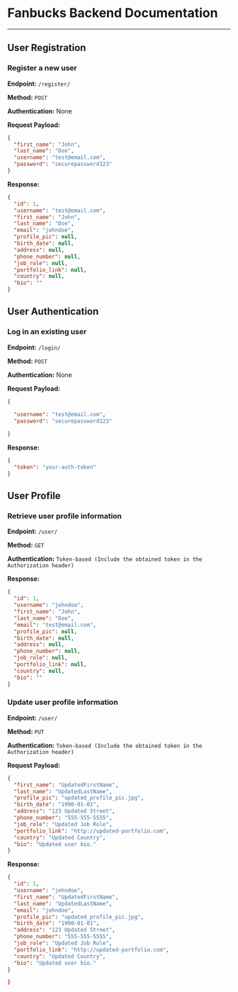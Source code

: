 # Fanbucks Backend Documentation

***

## User Registration

### Register a new user

**Endpoint:** `/register/`

**Method:** `POST`

**Authentication:** None

**Request Payload:**
```json
{
  "first_name": "John",
  "last_name": "Doe",
  "username": "test@email.com",
  "password": "securepassword123"
}
```

**Response:**

```json
{
  "id": 1,
  "username": "test@email.com",
  "first_name": "John",
  "last_name": "Doe",
  "email": "johndoe",
  "profile_pic": null,
  "birth_date": null,
  "address": null,
  "phone_number": null,
  "job_role": null,
  "portfolio_link": null,
  "country": null,
  "bio": ""
}

```

## User Authentication

### Log in an existing user

**Endpoint:** `/login/`

**Method:** `POST`

**Authentication:** None

**Request Payload:**

```json
{
  
  "username": "test@email.com",
  "password": "securepassword123"

}
```

**Response:**

```json
{
  "token": "your-auth-token"
}

```


## User Profile
### Retrieve user profile information
**Endpoint:** `/user/`

**Method:** `GET`

**Authentication:** `Token-based (Include the obtained token in the Authorization header)`

**Response:**

```json
{
  "id": 1,
  "username": "johndoe",
  "first_name": "John",
  "last_name": "Doe",
  "email": "test@email.com",
  "profile_pic": null,
  "birth_date": null,
  "address": null,
  "phone_number": null,
  "job_role": null,
  "portfolio_link": null,
  "country": null,
  "bio": ""
}

```

### Update user profile information
**Endpoint:** `/user/`

**Method:** `PUT`

**Authentication:** `Token-based (Include the obtained token in the Authorization header)`

**Request Payload:**

```json
{
  "first_name": "UpdatedFirstName",
  "last_name": "UpdatedLastName",
  "profile_pic": "updated_profile_pic.jpg",
  "birth_date": "1990-01-01",
  "address": "123 Updated Street",
  "phone_number": "555-555-5555",
  "job_role": "Updated Job Role",
  "portfolio_link": "http://updated-portfolio.com",
  "country": "Updated Country",
  "bio": "Updated user bio."
}

```

**Response:**

```json
{
  "id": 1,
  "username": "johndoe",
  "first_name": "UpdatedFirstName",
  "last_name": "UpdatedLastName",
  "email": "johndoe",
  "profile_pic": "updated_profile_pic.jpg",
  "birth_date": "1990-01-01",
  "address": "123 Updated Street",
  "phone_number": "555-555-5555",
  "job_role": "Updated Job Role",
  "portfolio_link": "http://updated-portfolio.com",
  "country": "Updated Country",
  "bio": "Updated user bio."
}

}

```